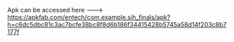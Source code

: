 Apk can be accessed here ---> https://apkfab.com/entech/com.example.sih_finals/apk?h=c6dc5dbc81c3ac7bcfe38bc8f8d6b186f34415428b5745a58d14f203c8b7177f




